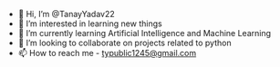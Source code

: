 - 👋 Hi, I’m @TanayYadav22
- 👀 I’m interested in learning new things
- 🌱 I’m currently learning Artificial Intelligence and Machine Learning
- 💞️ I’m looking to collaborate on projects related to python
- 📫 How to reach me - typublic1245@gmail.com

<!---
TanayYadav22/TanayYadav22 is a ✨ special ✨ repository because its `README.md` (this file) appears on your GitHub profile.
You can click the Preview link to take a look at your changes.
--->
